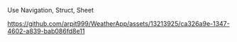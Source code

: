 Use Navigation, Struct, Sheet

https://github.com/arpit999/WeatherApp/assets/13213925/ca326a9e-1347-4602-a839-bab086fd8e11

